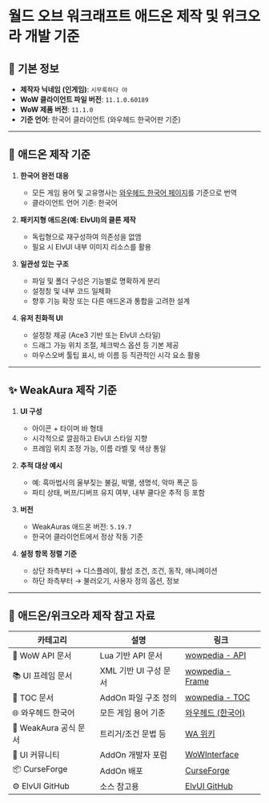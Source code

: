 
# 월드 오브 워크래프트 애드온 제작 및 위크오라 개발 기준

## 🧾 기본 정보

- **제작자 닉네임 (인게임)**: `시무룩하다 야`
- **WoW 클라이언트 파일 버전**: `11.1.0.60189`
- **WoW 제품 버전**: `11.1.0`
- **기준 언어**: 한국어 클라이언트 (와우헤드 한국어판 기준)

---

## 🧰 애드온 제작 기준

1. **한국어 완전 대응**
   - 모든 게임 용어 및 고유명사는 [와우헤드 한국어 페이지](https://ko.wowhead.com)를 기준으로 번역
   - 클라이언트 언어 기준: 한국어

2. **패키지형 애드온(예: ElvUI)의 클론 제작**
   - 독립형으로 재구성하여 의존성을 없앰
   - 필요 시 ElvUI 내부 이미지 리소스를 활용

3. **일관성 있는 구조**
   - 파일 및 폴더 구성은 기능별로 명확하게 분리
   - 설정창 및 내부 코드 일체화
   - 향후 기능 확장 또는 다른 애드온과 통합을 고려한 설계

4. **유저 친화적 UI**
   - 설정창 제공 (Ace3 기반 또는 ElvUI 스타일)
   - 드래그 가능 위치 조절, 체크박스 옵션 등 기본 제공
   - 마우스오버 툴팁 표시, 바 이름 등 직관적인 시각 요소 활용

---

## ✨ WeakAura 제작 기준

1. **UI 구성**
   - 아이콘 + 타이머 바 형태
   - 시각적으로 깔끔하고 ElvUI 스타일 지향
   - 프레임 위치 조정 가능, 이름 라벨 및 색상 통일

2. **추적 대상 예시**
   - 예: 흑마법사의 울부짖는 불길, 박멸, 생명석, 악마 폭군 등
   - 파티 상태, 버프/디버프 유지 여부, 내부 쿨다운 추적 등 포함

3. **버전**
   - WeakAuras 애드온 버전: `5.19.7`
   - 한국어 클라이언트에서 정상 작동 기준

4. **설정 항목 정렬 기준**
   - 상단 좌측부터 → 디스플레이, 활성 조건, 조건, 동작, 애니메이션
   - 하단 좌측부터 → 불러오기, 사용자 정의 옵션, 정보

---

## 🔗 애드온/위크오라 제작 참고 자료

| 카테고리 | 설명 | 링크 |
|----------|------|------|
| 🔧 WoW API 문서 | Lua 기반 API 문서 | [wowpedia - API](https://wowpedia.fandom.com/wiki/World_of_Warcraft_API) |
| 📚 UI 프레임 문서 | XML 기반 UI 구성 문서 | [wowpedia - Frame](https://wowpedia.fandom.com/wiki/UIOBJECT_Frame) |
| 📘 TOC 문서 | AddOn 파일 구조 정의 | [wowpedia - TOC](https://wowpedia.fandom.com/wiki/TOC_format) |
| 🌐 와우헤드 한국어 | 모든 게임 용어 기준 | [와우헤드 (한국어)](https://ko.wowhead.com) |
| 🧰 WeakAura 공식 문서 | 트리거/조건 문법 등 | [WA 위키](https://github.com/WeakAuras/WeakAuras2/wiki) |
| 💬 UI 커뮤니티 | AddOn 개발자 포럼 | [WoWInterface](https://www.wowinterface.com/) |
| 📦 CurseForge | AddOn 배포 | [CurseForge](https://www.curseforge.com/wow/addons) |
| ⚙️ ElvUI GitHub | 소스 참고용 | [ElvUI GitHub](https://github.com/tukui-org/ElvUI) |
